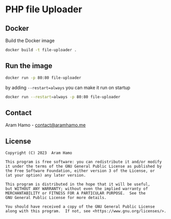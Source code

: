 # PHP file Uploader

## Docker
Build the Docker image
```bash
docker build -t file-uploader .
```

## Run the image
```sh
docker run -p 80:80 file-uploader
```

by adding ```--restart=always``` you can make it run on startup

```sh
docker run --restart=always -p 80:80 file-uploader
```

## Contact
Aram Hamo - [contact@aramhamo.me](mailto:contact@aramhamo.me)

## License
```
Copyright (C) 2023  Aram Hamo

This program is free software: you can redistribute it and/or modify
it under the terms of the GNU General Public License as published by
the Free Software Foundation, either version 3 of the License, or
(at your option) any later version.

This program is distributed in the hope that it will be useful,
but WITHOUT ANY WARRANTY; without even the implied warranty of
MERCHANTABILITY or FITNESS FOR A PARTICULAR PURPOSE.  See the
GNU General Public License for more details.

You should have received a copy of the GNU General Public License
along with this program.  If not, see <https://www.gnu.org/licenses/>.
```
